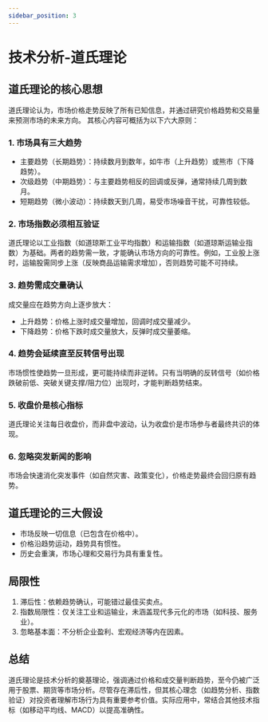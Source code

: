 ```yaml
---
sidebar_position: 3
---
```


# 技术分析-道氏理论


## 道氏理论的核心思想
道氏理论认为，市场价格走势反映了所有已知信息，并通过研究价格趋势和交易量来预测市场的未来方向。
其核心内容可概括为以下六大原则：

### 1. 市场具有三大趋势
- 主要趋势（长期趋势）：持续数月到数年，如牛市（上升趋势）或熊市（下降趋势）。
- 次级趋势（中期趋势）：与主要趋势相反的回调或反弹，通常持续几周到数月。
- 短期趋势（微小波动）：持续数天到几周，易受市场噪音干扰，可靠性较低。

### 2. 市场指数必须相互验证
道氏理论以工业指数（如道琼斯工业平均指数）和运输指数（如道琼斯运输业指数）为基础。两者的趋势需一致，才能确认市场方向的可靠性。例如，工业股上涨时，运输股需同步上涨（反映商品运输需求增加），否则趋势可能不可持续。

### 3. 趋势需成交量确认
成交量应在趋势方向上逐步放大：
- 上升趋势：价格上涨时成交量增加，回调时成交量减少。
- 下降趋势：价格下跌时成交量放大，反弹时成交量萎缩。

### 4. 趋势会延续直至反转信号出现
市场惯性使趋势一旦形成，更可能持续而非逆转。只有当明确的反转信号（如价格跌破前低、突破关键支撑/阻力位）出现时，才能判断趋势结束。

### 5. 收盘价是核心指标
道氏理论关注每日收盘价，而非盘中波动，认为收盘价是市场参与者最终共识的体现。

### 6. 忽略突发新闻的影响
市场会快速消化突发事件（如自然灾害、政策变化），价格走势最终会回归原有趋势。

## 道氏理论的三大假设
- 市场反映一切信息（已包含在价格中）。
- 价格沿趋势运动，趋势具有惯性。
- 历史会重演，市场心理和交易行为具有重复性。

## 局限性
1. 滞后性：依赖趋势确认，可能错过最佳买卖点。
1. 指数局限性：仅关注工业和运输业，未涵盖现代多元化的市场（如科技、服务业）。
1. 忽略基本面：不分析企业盈利、宏观经济等内在因素。

## 总结
道氏理论是技术分析的奠基理论，强调通过价格和成交量判断趋势，至今仍被广泛用于股票、期货等市场分析。尽管存在滞后性，但其核心理念（如趋势分析、指数验证）对投资者理解市场行为具有重要参考价值。实际应用中，常结合其他技术指标（如移动平均线、MACD）以提高准确性。